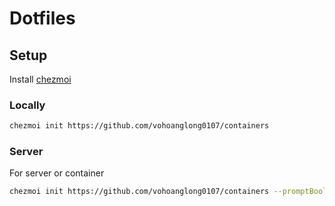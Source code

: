 # Dotfiles

## Setup

Install [chezmoi](https://www.chezmoi.io/)

### Locally

```bash
chezmoi init https://github.com/vohoanglong0107/containers
```

### Server

For server or container

```bash
chezmoi init https://github.com/vohoanglong0107/containers --promptBool "Is this a server?"=true
```

